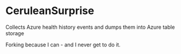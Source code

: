 # CeruleanSurprise
Collects Azure health history events and dumps them into Azure table storage

Forking because I can - and I never get to do it.
